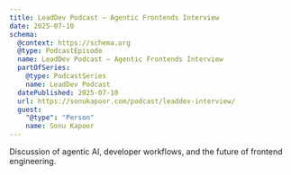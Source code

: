 ```yaml
---
title: LeadDev Podcast — Agentic Frontends Interview
date: 2025-07-10
schema:
  @context: https://schema.org
  @type: PodcastEpisode
  name: LeadDev Podcast — Agentic Frontends Interview
  partOfSeries:
    @type: PodcastSeries
    name: LeadDev Podcast
  datePublished: 2025-07-10
  url: https://sonukapoor.com/podcast/leaddev-interview/
  guest:
    "@type": "Person"
    name: Sonu Kapoor
---
```


Discussion of agentic AI, developer workflows, and the future of frontend engineering.
